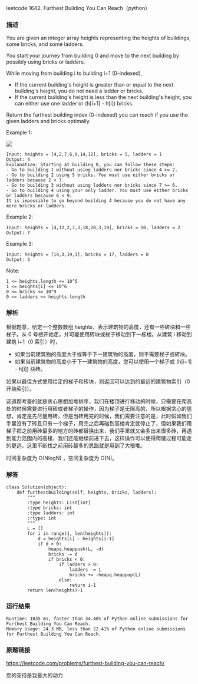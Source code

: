 leetcode  1642. Furthest Building You Can Reach（python）




### 描述

You are given an integer array heights representing the heights of buildings, some bricks, and some ladders.

You start your journey from building 0 and move to the next building by possibly using bricks or ladders.

While moving from building i to building i+1 (0-indexed),

* If the current building's height is greater than or equal to the next building's height, you do not need a ladder or bricks.
* If the current building's height is less than the next building's height, you can either use one ladder or (h[i+1] - h[i]) bricks.

Return the furthest building index (0-indexed) you can reach if you use the given ladders and bricks optimally.



Example 1:


![](https://assets.leetcode.com/uploads/2020/10/27/q4.gif)

	Input: heights = [4,2,7,6,9,14,12], bricks = 5, ladders = 1
	Output: 4
	Explanation: Starting at building 0, you can follow these steps:
	- Go to building 1 without using ladders nor bricks since 4 >= 2.
	- Go to building 2 using 5 bricks. You must use either bricks or ladders because 2 < 7.
	- Go to building 3 without using ladders nor bricks since 7 >= 6.
	- Go to building 4 using your only ladder. You must use either bricks or ladders because 6 < 9.
	It is impossible to go beyond building 4 because you do not have any more bricks or ladders.
	
Example 2:

	Input: heights = [4,12,2,7,3,18,20,3,19], bricks = 10, ladders = 2
	Output: 7


Example 3:

	Input: heights = [14,3,19,3], bricks = 17, ladders = 0
	Output: 3

	




Note:

	1 <= heights.length <= 10^5
	1 <= heights[i] <= 10^6
	0 <= bricks <= 10^9
	0 <= ladders <= heights.length


### 解析

根据题意，给定一个整数数组 heights，表示建筑物的高度，还有一些砖块和一些梯子。从 0 号楼开始走，并可能使用砖块或梯子移动到下一栋楼。从建筑 i 移动到建筑 i+1（0 索引）时，

* 如果当前建筑物的高度大于或等于下一建筑物的高度，则不需要梯子或砖块。
* 如果当前建筑物的高度小于下一建筑物的高度，您可以使用一个梯子或 (h[i+1] - h[i]) 块砖。

如果以最佳方式使用给定的梯子和砖块，则返回可以达到的最远的建筑物索引（0 开始索引）。

这道题考查的就是贪心思想加堆排序，我们在楼顶进行移动的时候，只需要在爬高处的时候需要进行用砖或者梯子的操作，因为梯子是无限高的，所以根据贪心的思想，肯定是先尽量用砖，但是当砖用完的时候，我们需要注意的是，此时假如我们手里没有了砖且只有一个梯子，用完之后再碰到高楼肯定就停止了，但如果我们用梯子把之前用砖最多的地方的砖都替换出来，我们手里就又会多出来很多砖，再遇到能力范围内的高楼，我们还能继续前进下去，这样操作可以使得爬楼过程可能走的更远。这里不断找之前用砖最多的思路就是用到了大根堆。

时间复杂度为 O(NlogN) ，空间复杂度为 O(N)。


### 解答
				
	class Solution(object):
	    def furthestBuilding(self, heights, bricks, ladders):
	        """
	        :type heights: List[int]
	        :type bricks: int
	        :type ladders: int
	        :rtype: int
	        """
	        L = []
	        for i in range(1, len(heights)):
	            d = heights[i] - heights[i-1]
	            if d > 0:
	                heapq.heappush(L, -d)
	                bricks -= d
	                if bricks < 0:
	                    if ladders > 0:
	                        ladders -= 1
	                        bricks += -heapq.heappop(L)
	                    else:
	                        return i-1
	        return len(heights)-1

            	      
			
### 运行结果


	Runtime: 1035 ms, faster than 34.48% of Python online submissions for Furthest Building You Can Reach.
	Memory Usage: 24.3 MB, less than 22.41% of Python online submissions for Furthest Building You Can Reach.

### 原题链接

https://leetcode.com/problems/furthest-building-you-can-reach/


您的支持是我最大的动力
